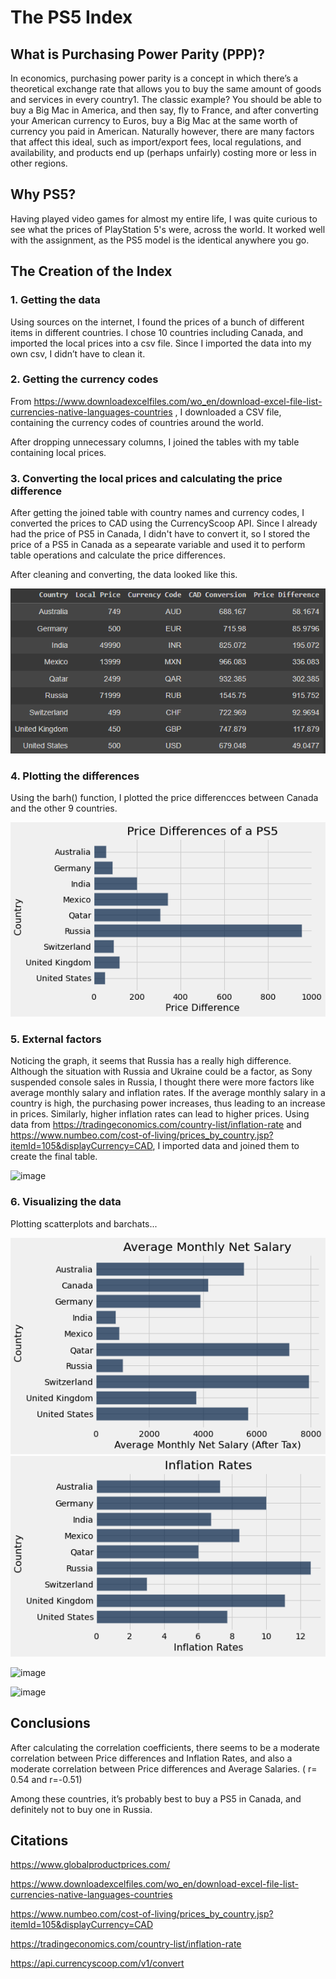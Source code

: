 # The PS5 Index 

## What is Purchasing Power Parity (PPP)?

In economics, purchasing power parity is a concept in which there’s a theoretical exchange rate that allows you to buy the same amount of goods and services in every country1. The classic example? You should be able to buy a Big Mac in America, and then say, fly to France, and after converting your American currency to Euros, buy a Big Mac at the same worth of currency you paid in American. Naturally however, there are many factors that affect this ideal, such as import/export fees, local regulations, and availability, and products end up (perhaps unfairly) costing more or less in other regions.

## Why PS5?

Having played video games for almost my entire life, I was quite curious to see what the prices of PlayStation 5's were, across the world. It worked well with the assignment, as the PS5 model is the identical anywhere you go.

## The Creation of the Index

### 1. Getting the data
Using sources on the internet, I found the prices of a bunch of different items in different countries. I chose 10 countries including Canada, and imported the local prices into a csv file. Since I imported the data into my own csv, I didn’t have to clean it.

### 2. Getting the currency codes
From https://www.downloadexcelfiles.com/wo_en/download-excel-file-list-currencies-native-languages-countries , I downloaded a CSV file, containing the currency codes of countries around the world. 

After dropping unnecessary columns, I joined the tables with my table containing local prices.

### 3. Converting the local prices and calculating the price difference

After getting the joined table with country names and currency codes, I converted the prices to CAD using the CurrencyScoop API. Since I already had the price of PS5 in Canada, I didn't have to convert it, so I stored the price of a PS5 in Canada as a sepearate variable and used it to perform table operations and calculate the price differences.

After cleaning and converting, the data looked like this.

![table](table.png "table")


### 4. Plotting the differences

Using the barh() function, I plotted the price differencces between Canada and the other 9 countries.

![price](price_differences.png "price")

### 5. External factors

Noticing the graph, it seems that Russia has a really high difference. Although the situation with Russia and Ukraine could be a factor, as Sony suspended console sales in Russia, I thought there were more factors like average monthly salary and inflation rates. If the average monthly salary in a country is high, the purchasing power increases, thus leading to an increase in prices. Similarly, higher inflation rates can lead to higher prices.
Using data from https://tradingeconomics.com/country-list/inflation-rate and https://www.numbeo.com/cost-of-living/prices_by_country.jsp?itemId=105&displayCurrency=CAD, I imported data and joined them to create the final table.

![image](https://user-images.githubusercontent.com/120060627/206791033-81ece758-199c-424b-817a-945d2a2bb65f.png)

### 6. Visualizing the data

Plotting scatterplots and barchats...

![sale](netsal.png "sale") ![price](inflation_rates.png "price")

![image](https://user-images.githubusercontent.com/120060627/206792740-ef8712d8-ced4-41ad-bdf5-bf08fc2859c7.png)

![image](https://user-images.githubusercontent.com/120060627/206792784-81c12b8a-184d-4f1a-b741-6c4b1ff084c6.png)

## Conclusions

After calculating the correlation coefficients, there seems to be a moderate correlation between Price differences and Inflation Rates, and also a moderate correlation between Price differences and Average Salaries. ( r= 0.54 and r=-0.51)

Among these countries, it’s probably best to buy a PS5 in Canada, and definitely not to buy one in Russia.

## Citations

https://www.globalproductprices.com/

https://www.downloadexcelfiles.com/wo_en/download-excel-file-list-currencies-native-languages-countries

https://www.numbeo.com/cost-of-living/prices_by_country.jsp?itemId=105&displayCurrency=CAD

https://tradingeconomics.com/country-list/inflation-rate

https://api.currencyscoop.com/v1/convert





